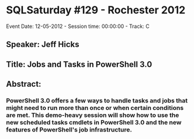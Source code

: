 # SQLSaturday #129 - Rochester 2012
Event Date: 12-05-2012 - Session time: 00:00:00 - Track: C
## Speaker: Jeff Hicks
## Title: Jobs and Tasks in PowerShell 3.0
## Abstract:
### PowerShell 3.0 offers a few ways to handle tasks and jobs that might need to run more than once or when certain conditions are met. This demo-heavy session will show how to use the new scheduled tasks cmdlets in PowerShell 3.0 and the new features of PowerShell's job infrastructure.
